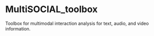 # MultiSOCIAL_toolbox
Toolbox for multimodal interaction analysis for text, audio, and video information.
